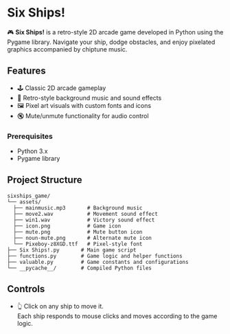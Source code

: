 # Six Ships!

🎮 **Six Ships!** is a retro-style 2D arcade game developed in Python using the Pygame library. Navigate your ship, dodge obstacles, and enjoy pixelated graphics accompanied by chiptune music.

## Features

- 🕹️ Classic 2D arcade gameplay
- 🎵 Retro-style background music and sound effects
- 🖼️ Pixel art visuals with custom fonts and icons
- 🔇 Mute/unmute functionality for audio control

### Prerequisites

- Python 3.x
- Pygame library

## Project Structure

```
sixships_game/
└── assets/
  ├── mainmusic.mp3       # Background music
  ├── move2.wav           # Movement sound effect
  ├── win1.wav            # Victory sound effect
  ├── icon.png            # Game icon
  ├── mute.png            # Mute button icon
  ├── noun-mute.png       # Alternate mute icon
  └── Pixeboy-z8XGD.ttf   # Pixel-style font
├── Six Ships!.py       # Main game script
├── functions.py        # Game logic and helper functions
├── valuable.py         # Game constants and configurations
└── __pycache__/        # Compiled Python files
```

## Controls

- 👆 Click on any ship to move it.  
  Each ship responds to mouse clicks and moves according to the game logic.
